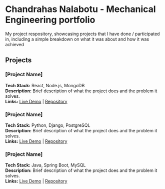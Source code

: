 # Chandrahas Nalabotu - Mechanical Engineering portfolio

My project respository, showcasing projects that I have done / participated in, including a simple breakdown on what it was about and how it was achieved

## Projects

### [Project Name]
**Tech Stack:** React, Node.js, MongoDB  
**Description:** Brief description of what the project does and the problem it solves.  
**Links:** [Live Demo](link) | [Repository](link)

### [Project Name]
**Tech Stack:** Python, Django, PostgreSQL  
**Description:** Brief description of what the project does and the problem it solves.  
**Links:** [Live Demo](link) | [Repository](link)

### [Project Name]
**Tech Stack:** Java, Spring Boot, MySQL  
**Description:** Brief description of what the project does and the problem it solves.  
**Links:** [Live Demo](link) | [Repository](link)
